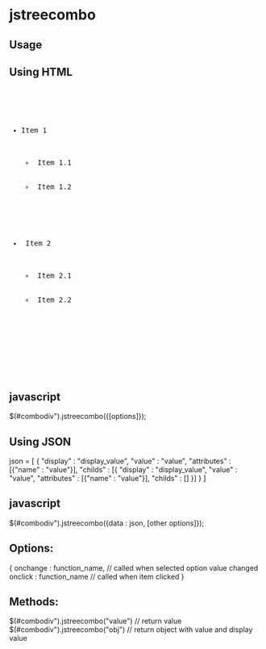 # jstreecombo

Usage
------

Using HTML
----
<pre>
<div id="combodiv">
	 <ul>
		<li id="xxx" data-value="1">Item 1
			<ul>
				<li id="xxx" data-value="1.1"> Item 1.1 </li>
				<li id="xxx" data-value="1.2"> Item 1.2 </li>
			</ul>
		</li>
		<li data-value="2"> Item 2
			<ul>
				<li id="xxx" data-value="2.1"> Item 2.1 </li>
				<li id="xxx" data-value="2.2"> Item 2.2 </li>
			</ul>
		</li>
	 </ul>
</div>
</pre>
javascript
-----------
  $(#combodiv").jstreecombo({[options]});

Using JSON
----------
json =  [
        	{ "display"    : "display_value", 
        	  "value"      : "value",
        	  "attributes" : [{"name" : "value"}],
        	  "childs"     : [{ "display"    : "display_value", 
        					  "value"      : "value",
        					  "attributes" : [{"name" : "value"}],
        					  "childs"     : []
        					}]
        	}
         ]

javascript
----------
$(#combodiv").jstreecombo({data : json, [other options]});

Options: 
---------
  {
    onchange : function_name, // called when selected option value changed
    onclick : function_name   // called when item clicked
  }
  
Methods:
--------
$(#combodiv").jstreecombo("value") // return value
$(#combodiv").jstreecombo("obj")   // return object with value and display value

